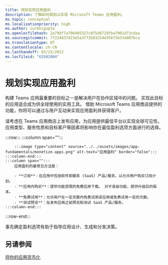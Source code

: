```yaml
---
title: 规划实现应用盈利
description: 了解如何规划以实现 Microsoft Teams 应用盈利。
ms.topic: conceptual
ms.localizationpriority: high
ms.author: surbhigupta
ms.openlocfilehash: 2a799f7a796405327c075d6729fba7901d73cdaa
ms.sourcegitcommit: 7f224d37d23e5a3f72b83254e556f5b33e807bca
ms.translationtype: HT
ms.contentlocale: zh-CN
ms.lasthandoff: 03/15/2022
ms.locfileid: "63502004"
---
```

# <a name="plan-to-monetize-your-app"></a>规划实现应用盈利

构建 Teams 应用最重要的目标之一是解决用户在协作区域中的问题。 实现此目标的应用适合成为供全球使用的实用工具。 借助 Microsoft Teams 应用商店提供的功能，你将可以通过与用户互动来实现应用盈利并获得客户。

请考虑在 Teams 应用商店上发布应用，为应用提供最佳平台以实现全球可见性。 应用类型、服务性质和目标客户等因素将影响你在最佳盈利选项方面进行的选择。

:::row:::
    :::column span="":::

        :::image type="content" source="../../assets/images/app-fundamentals/monetize-apps.png" alt-text="应用盈利" border="false":::
    :::column-end:::
    :::column span="":::
        应用盈利的最常见方法是：

        - **订阅**：在应用中包括软件即服务 (SaaS) 产品/服务，以允许用户购买订阅计划。
        - **应用内购买**：提供功能受限的免费应用下载。 对于高级功能，提供升级后的版本。
        - **免费试用**：允许用户在一定天数内免费试用该应用或免费试用一定的次数。
        - **测试预览**：在发布应用之前预览和测试 SaaS 产品/服务。
    :::column-end:::
:::row-end:::

<!--
In addition to these features, Teams store also lets you:

- **Free trials**: Offer your app to users for a time-limited usage, so that users can try the app features for a set number of days or times.
- **Test preview**: Preview and test a SaaS offer before you publish your app.-->

事先确定盈利选项有助于指导应用设计、生成和分发决策。

## <a name="see-also"></a>另请参阅

[将你的应用货币化](../deploy-and-publish/appsource/prepare/monetize-overview.md)
